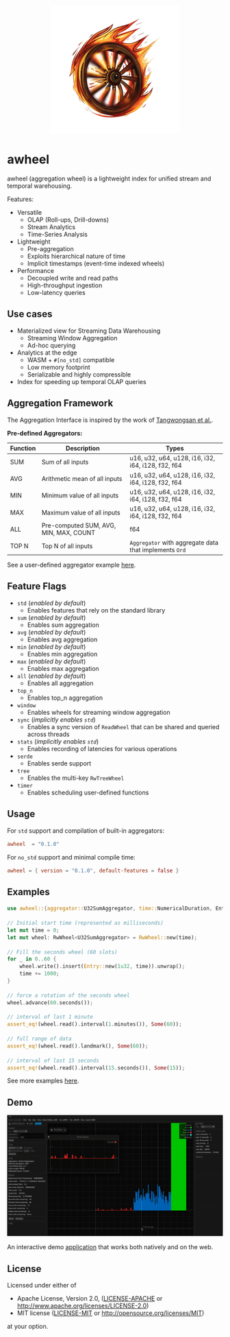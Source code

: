 <p align="center">
  <img width="300" height="300" src="assets/logo.png">
</p>

# awheel

awheel (aggregation wheel) is a lightweight index for unified stream and temporal warehousing.

Features:

- Versatile
    - OLAP (Roll-ups, Drill-downs)
    - Stream Analytics
    - Time-Series Analysis
- Lightweight
    - Pre-aggregation
    - Exploits hierarchical nature of time
    - Implicit timestamps (event-time indexed wheels)
- Performance
    - Decoupled write and read paths
    - High-throughput ingestion
    - Low-latency queries

## Use cases

- Materialized view for Streaming Data Warehousing
    - Streaming Window Aggregation
    - Ad-hoc querying
- Analytics at the edge
    - WASM + ``#[no_std]`` compatible
    - Low memory footprint
    - Serializable and highly compressible
- Index for speeding up temporal OLAP queries


## Aggregation Framework

The Aggregation Interface is inspired by the work of [Tangwongsan et al.](http://www.vldb.org/pvldb/vol8/p702-tangwongsan.pdf). 

**Pre-defined Aggregators:**

| Function | Description | Types |
| ---- | ------| ----- |
| SUM |  Sum of all inputs | u16, u32, u64, u128, i16, i32, i64, i128, f32, f64 | 
| AVG |  Arithmetic mean of all inputs | u16, u32, u64, u128, i16, i32, i64, i128, f32, f64 | 
| MIN |  Minimum value of all inputs |  u16, u32, u64, u128, i16, i32, i64, i128, f32, f64 | 
| MAX |  Maximum value of all inputs | u16, u32, u64, u128, i16, i32, i64, i128, f32, f64 | 
| ALL |  Pre-computed SUM, AVG, MIN, MAX, COUNT | f64 |
| TOP N  |  Top N of all inputs | ``Aggregator`` with aggregate data that implements ``Ord`` |


See a user-defined aggregator example [here](examples/aggregator/).

## Feature Flags
- `std` (_enabled by default_)
    - Enables features that rely on the standard library
- `sum` (_enabled by default_)
    - Enables sum aggregation
- `avg` (_enabled by default_)
    - Enables avg aggregation
- `min` (_enabled by default_)
    - Enables min aggregation
- `max` (_enabled by default_)
    - Enables max aggregation
- `all` (_enabled by default_)
    - Enables all aggregation
- `top_n`
    - Enables top_n aggregation
- `window`
    - Enables wheels for streaming window aggregation
- `sync` (_implicitly enables `std`_)
    - Enables a sync version of ``ReadWheel`` that can be shared and queried across threads
- `stats` (_implicitly enables `std`_)
    - Enables recording of latencies for various operations
- `serde`
    - Enables serde support
- `tree`
    - Enables the multi-key ``RwTreeWheel``
- `timer`
    - Enables scheduling user-defined functions

## Usage

For ``std`` support and compilation of built-in aggregators:

```toml
awheel  = "0.1.0"
```
For ``no_std`` support and minimal compile time:

```toml
awheel = { version = "0.1.0", default-features = false }
```

## Examples

```rust
use awheel::{aggregator::U32SumAggregator, time::NumericalDuration, Entry, RwWheel};

// Initial start time (represented as milliseconds)
let mut time = 0;
let mut wheel: RwWheel<U32SumAggregator> = RwWheel::new(time);

// Fill the seconds wheel (60 slots)
for _ in 0..60 {
    wheel.write().insert(Entry::new(1u32, time)).unwrap();
    time += 1000;
}

// force a rotation of the seconds wheel
wheel.advance(60.seconds());

// interval of last 1 minute
assert_eq!(wheel.read().interval(1.minutes()), Some(60));

// full range of data
assert_eq!(wheel.read().landmark(), Some(60));

// interval of last 15 seconds
assert_eq!(wheel.read().interval(15.seconds()), Some(15));
```

See more examples [here](examples).

## Demo

<img src="crates/awheel-demo/assets/awheel_demo.gif">

An interactive demo [application](crates/awheel-demo/) that works both natively and on the web.


## License

Licensed under either of

  * Apache License, Version 2.0, ([LICENSE-APACHE](LICENSE-APACHE) or <http://www.apache.org/licenses/LICENSE-2.0>)
  * MIT license ([LICENSE-MIT](LICENSE-MIT) or <http://opensource.org/licenses/MIT>)

at your option.
